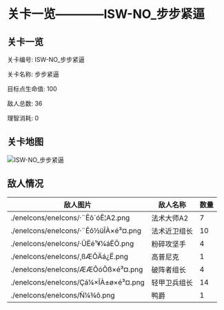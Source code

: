 # 关卡一览————ISW-NO_步步紧逼


## 关卡一览

关卡编号: ISW-NO_步步紧逼

关卡名称: 步步紧逼

目标点生命值: 100

敌人总数: 36

理智消耗: 0


## 关卡地图
![ISW-NO_步步紧逼](./oprMap/ISW-NO_步步紧逼.png)

## 敌人情况

| 敌人图片 | 敌人名称 | 数量  |
|---------|-----|-----|
| ./eneIcons/eneIcons/·¨Êõ´óÊ¦A2.png| 法术大师A2  |   7  |
| ./eneIcons/eneIcons/·¨Êõ½üÎÀ×é³¤.png| 法术近卫组长  |   10  |
| ./eneIcons/eneIcons/·ÛËé¹¥¼áÊÖ.png| 粉碎攻坚手  |   4  |
| ./eneIcons/eneIcons/¸ßÆÕÄá¿Ë.png| 高普尼克  |   1  |
| ./eneIcons/eneIcons/ÆÆÕóÕß×é³¤.png| 破阵者组长  |   4  |
| ./eneIcons/eneIcons/Çá¼×ÎÀ±ø×é³¤.png| 轻甲卫兵组长  |   14  |
| ./eneIcons/eneIcons/Ñ¼¾ô.png| 鸭爵  |   1  |
